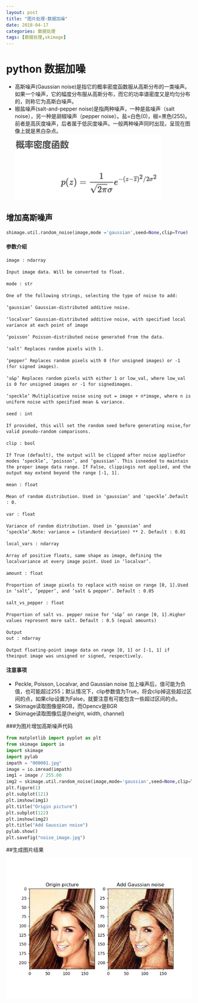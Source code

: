 ```yaml
---
layout: post
title: "图片处理-数据加噪"
date: 2018-04-17
categories: 数据处理
tags: [数据处理,skimage]
---
```

# python 数据加噪
- 高斯噪声(Gaussian noise)是指它的概率密度函数服从高斯分布的一类噪声。如果一个噪声，它的幅度分布服从高斯分布，而它的功率谱密度又是均匀分布的，则称它为高斯白噪声。 
- 椒盐噪声(salt-and-pepper noise)是指两种噪声，一种是盐噪声（salt noise），另一种是胡椒噪声（pepper noise）。盐=白色(0)，椒=黑色(255)。前者是高灰度噪声，后者属于低灰度噪声。一般两种噪声同时出现，呈现在图像上就是黑白杂点。<br>
![高斯函数密度函数.png](https://github.com/mulanshine/mulanshine/blob/master/pictures/高斯函数密度函数.png "")

## 增加高斯噪声
```python
shimage.util.random_noise(image,mode ='gaussian',seed=None,clip=True)
```
#### 参数介绍
```
image : ndarray

Input image data. Will be converted to float.

mode : str

One of the following strings, selecting the type of noise to add:

‘gaussian’ Gaussian-distributed additive noise.

‘localvar’ Gaussian-distributed additive noise, with specified local variance at each point of image

‘poisson’ Poisson-distributed noise generated from the data.

‘salt’ Replaces random pixels with 1.

‘pepper’ Replaces random pixels with 0 (for unsigned images) or -1 (for signed images).

‘s&p’ Replaces random pixels with either 1 or low_val, where low_val is 0 for unsigned images or -1 for signedimages.

‘speckle’ Multiplicative noise using out = image + n*image, where n is uniform noise with specified mean & variance.

seed : int

If provided, this will set the random seed before generating noise,for valid pseudo-random comparisons.

clip : bool

If True (default), the output will be clipped after noise appliedfor modes ‘speckle’, ‘poisson’, and ‘gaussian’. This isneeded to maintain the proper image data range. If False, clippingis not applied, and the output may extend beyond the range [-1, 1].

mean : float

Mean of random distribution. Used in ‘gaussian’ and ‘speckle’.Default : 0.

var : float

Variance of random distribution. Used in ‘gaussian’ and ‘speckle’.Note: variance = (standard deviation) ** 2. Default : 0.01

local_vars : ndarray

Array of positive floats, same shape as image, defining the localvariance at every image point. Used in ‘localvar’.

amount : float

Proportion of image pixels to replace with noise on range [0, 1].Used in ‘salt’, ‘pepper’, and ‘salt & pepper’. Default : 0.05

salt_vs_pepper : float

Proportion of salt vs. pepper noise for ‘s&p’ on range [0, 1].Higher values represent more salt. Default : 0.5 (equal amounts)

Output
out : ndarray

Output floating-point image data on range [0, 1] or [-1, 1] if theinput image was unsigned or signed, respectively.
```
#### 注意事项
- Peckle, Poisson, Localvar, and Gaussian noise 加上噪声后，值可能为负值，也可能超过255；默认情况下，clip参数值为True，将会clip掉这些超过区间的点，如果clip设置为False，就要注意有可能包含一些超过区间的点。
- Skimage读取图像是RGB，而Opencv是BGR
- Skimage读取图像后是(height, width, channel)<br>

###为图片增加高斯噪声代码
```python
from matplotlib import pyplot as plt
from skimage import io
import skimage
import pylab
impath = "000001.jpg"
image = io.imread(impath)
img1 = image / 255.00
img2 = skimage.util.random_noise(image,mode='gaussian',seed=None,clip=True)
plt.figure(1)
plt.subplot(121)
plt.imshow(img1)
plt.title("Origin picture")
plt.subplot(122)
plt.imshow(img2)
plt.title("Add Gaussian noise")
pylab.show()
plt.savefig("noise_image.jpg")
```

##生成图片结果

![noise_image.jpg](https://github.com/mulanshine/mulanshine/blob/master/pictures/noise_image.jpg "")


